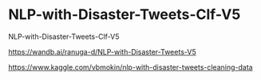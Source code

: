 # NLP-with-Disaster-Tweets-Clf-V5
NLP-with-Disaster-Tweets-Clf-V5

https://wandb.ai/ranuga-d/NLP-with-Disaster-Tweets-V5

https://www.kaggle.com/vbmokin/nlp-with-disaster-tweets-cleaning-data
